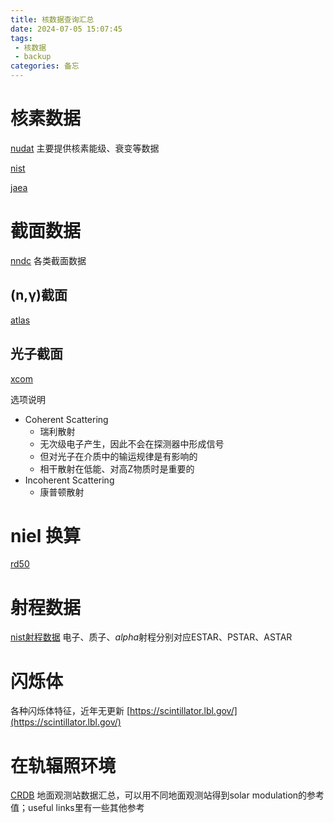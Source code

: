 ```yaml
---
title: 核数据查询汇总
date: 2024-07-05 15:07:45
tags: 
 - 核数据
 - backup
categories: 备忘
---
```


# 核素数据

[nudat](https://www.nndc.bnl.gov/nudat3/) 主要提供核素能级、衰变等数据

[nist](https://www.nist.gov/pml/productsservices/physical-reference-data)

[jaea](https://wwwndc.jaea.go.jp/index.html)

# 截面数据
[nndc](https://www.nndc.bnl.gov/sigma) 各类截面数据

## (n,γ)截面

[atlas](https://www.iaea.org/resources/databases/atlas-of-neutron-capture-cross-sections)

## 光子截面

[xcom](https://physics.nist.gov/PhysRefData/Xcom/html/xcom1.html)

选项说明
- Coherent Scattering
    - 瑞利散射
    - 无次级电子产生，因此不会在探测器中形成信号
    - 但对光子在介质中的输运规律是有影响的
    - 相干散射在低能、对高Z物质时是重要的
- Incoherent Scattering
    - 康普顿散射

# niel 换算

[rd50](http://rd50.web.cern.ch/)

# 射程数据

[nist射程数据](https://www.nist.gov/pml/stopping-power-range-tables-electrons-protons-and-helium-ions)
电子、质子、$alpha$射程分别对应ESTAR、PSTAR、ASTAR

# 闪烁体

各种闪烁体特征，近年无更新
[https://scintillator.lbl.gov/](https://scintillator.lbl.gov/)

# 在轨辐照环境

[CRDB](https://lpsc.in2p3.fr/crdb/#) 地面观测站数据汇总，可以用不同地面观测站得到solar modulation的参考值；useful links里有一些其他参考
